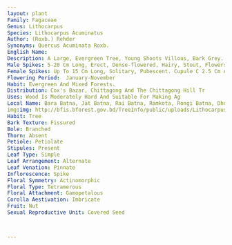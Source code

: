 ```yaml
---
layout: plant
Family: Fagaceae
Genus: Lithocarpus
Species: Lithocarpus Acuminatus
Author: (Roxb.) Rehder
Synonyms: Quercus Acuminata Roxb.
English Name: 
Description: A Large, Evergreen Tree, Young Shoots Villous, Bark Grey. Leaves Elliptic-lanceolate, 15-30 Ã— 6-10 Cm, Entire, Glabrous, Shining On Both Surfaces, Oblique Towards The Base, Petioles C 1.2 Cm Long.
Male Spikes: 5-20 Cm Long, Erect, Dense-flowered, Hairy, Stout, Flowers Cream-coloured.
Female Spikes: Up To 15 Cm Long, Solitary, Pubescent. Cupule C 2.5 Cm Across, Saucer-shaped, Echinate With Short Sharp Prickles, Enclosing About One-fourth Of The Nut Only. Fruit A Nut, Ovate, Smooth, Brown.
Flowering Period:  January-November
Habit: Evergreen And Mixed Forests.
Distribution: Cox's Bazar, Chittagong And The Chittagong Hill Tr
Uses: Wood Is Moderately Hard And Suitable For Making Ag
Local Name: Bara Batna, Jat Batna, Rai Batna, Ramkota, Rongi Batna, Dholi Batna, Kala Batna, Kali Batna, Kanta Gola Batna, Lota Batna, 
img:img: http://bfis.bforest.gov.bd/TreeInfo/public/uploads/Lithocarpus_acuminata.jpg
Habit: Tree
Bark Texture: Fissured
Bole: Branched
Thorn: Absent
Petiole: Petiolate
Stipules: Present
Leaf Type: Simple
Leaf Arrangement: Alternate
Leaf Venation: Pinnate
Inflorescence: Spike
Floral Symmetry: Actinomorphic
Floral Type: Tetramerous
Floral Attachment: Gamopetalous
Corolla Aestivation: Imbricate
Fruit: Nut
Sexual Reproductive Unit: Covered Seed



---
```



